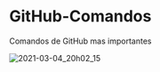 # GitHub-Comandos
Comandos de GitHub mas importantes

![2021-03-04_20h02_15](https://user-images.githubusercontent.com/68963354/110042754-00771c00-7d25-11eb-8b5a-5016c76a2449.png)

